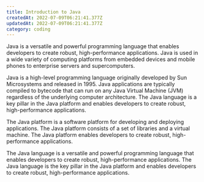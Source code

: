 ```yaml
---
title: Introduction to Java
createdAt: 2022-07-09T06:21:41.377Z
updatedAt: 2022-07-09T06:21:41.377Z
category: coding
---
```


Java is a versatile and powerful programming language that enables developers to create robust, high-performance applications. Java is used in a wide variety of computing platforms from embedded devices and mobile phones to enterprise servers and supercomputers.

Java is a high-level programming language originally developed by Sun Microsystems and released in 1995. Java applications are typically compiled to bytecode that can run on any Java Virtual Machine (JVM) regardless of the underlying computer architecture. The Java language is a key pillar in the Java platform and enables developers to create robust, high-performance applications.

The Java platform is a software platform for developing and deploying applications. The Java platform consists of a set of libraries and a virtual machine. The Java platform enables developers to create robust, high-performance applications.

The Java language is a versatile and powerful programming language that enables developers to create robust, high-performance applications. The Java language is the key pillar in the Java platform and enables developers to create robust, high-performance applications.
